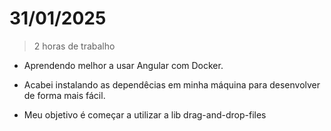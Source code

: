 # 31/01/2025

> 2 horas de trabalho

- Aprendendo melhor a usar Angular com Docker.

- Acabei instalando as dependêcias em minha máquina para desenvolver de forma mais fácil.

- Meu objetivo é começar a utilizar a lib drag-and-drop-files
